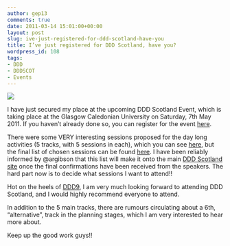 ```yaml
---
author: gep13
comments: true
date: 2011-03-14 15:01:00+00:00
layout: post
slug: ive-just-registered-for-ddd-scotland-have-you
title: I’ve just registered for DDD Scotland, have you?
wordpress_id: 108
tags:
- DDD
- DDDSCOT
- Events
---
```


![](http://www.dddsouthwest.com/images/DDDScotland.png)  

I have just secured my place at the upcoming DDD Scotland Event, which is taking place at the Glasgow Caledonian University on Saturday, 7th May 2011. If you haven’t already done so, you can register for the event [here](http://developerdeveloperdeveloper.com/scotland2011/Register.aspx).

 

There were some VERY interesting sessions proposed for the day long activities (5 tracks, with 5 sessions in each), which you can see [here](http://developerdeveloperdeveloper.com/scotland2011/ProposedSessions.aspx), but the final list of chosen sessions can be found [here](http://scottishdevelopers.com/2011/03/14/ddd-scotland-2011-agenda/). I have been reliably informed by @argibson that this list will make it onto the main [DDD Scotland site](http://developerdeveloperdeveloper.com/scotland2011/Default.aspx) once the final confirmations have been received from the speakers. The hard part now is to decide what sessions I want to attend!!

     

Hot on the heels of [DDD9](http://www.gep13.co.uk/blog/?p=28), I am very much looking forward to attending DDD Scotland, and I would highly recommend everyone to attend.

 

In addition to the 5 main tracks, there are rumours circulating about a 6th, “alternative”, track in the planning stages, which I am very interested to hear more about.

 

Keep up the good work guys!!
